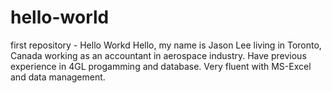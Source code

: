 # hello-world
first repository - Hello Workd
Hello, my name is Jason Lee living in Toronto, Canada working as an accountant in aerospace industry. Have previous experience in 4GL progamming and database. Very fluent with MS-Excel and data management.
